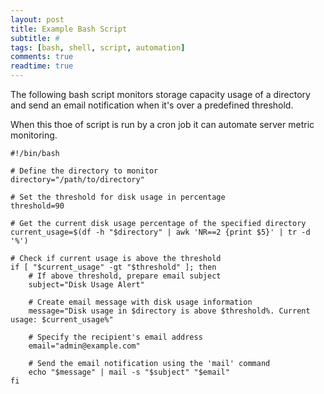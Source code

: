 ```yaml
---
layout: post
title: Example Bash Script
subtitle: #
tags: [bash, shell, script, automation]
comments: true
readtime: true
---
```

The following bash script monitors storage capacity usage of a directory and send an email notification when it's over a predefined threshold.

When this thoe of script is run by a cron job it can automate server metric monitoring.
```
#!/bin/bash

# Define the directory to monitor
directory="/path/to/directory"

# Set the threshold for disk usage in percentage
threshold=90

# Get the current disk usage percentage of the specified directory
current_usage=$(df -h "$directory" | awk 'NR==2 {print $5}' | tr -d '%')

# Check if current usage is above the threshold
if [ "$current_usage" -gt "$threshold" ]; then
    # If above threshold, prepare email subject
    subject="Disk Usage Alert"
    
    # Create email message with disk usage information
    message="Disk usage in $directory is above $threshold%. Current usage: $current_usage%"
    
    # Specify the recipient's email address
    email="admin@example.com"
    
    # Send the email notification using the 'mail' command
    echo "$message" | mail -s "$subject" "$email"
fi
```
